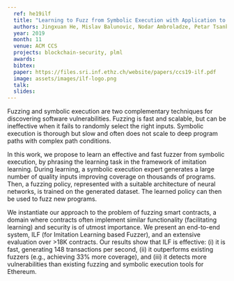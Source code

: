 ```yaml
---
  ref: he19ilf
  title: "Learning to Fuzz from Symbolic Execution with Application to Smart Contracts"
  authors: Jingxuan He, Mislav Balunovic, Nodar Ambroladze, Petar Tsankov, Martin Vechev
  year: 2019
  month: 11
  venue: ACM CCS
  projects: blockchain-security, plml
  awards:
  bibtex:
  paper: https://files.sri.inf.ethz.ch/website/papers/ccs19-ilf.pdf
  image: assets/images/ilf-logo.png
  talk:
  slides:
---
```


Fuzzing and symbolic execution are two complementary techniques for discovering software vulnerabilities. Fuzzing is fast and scalable, but can be ineffective when it fails to randomly select the right inputs. Symbolic execution is thorough but slow and often does not scale to deep program paths with complex path conditions.

In this work, we propose to learn an effective and fast fuzzer from symbolic execution, by phrasing the learning task in the framework of imitation learning. During learning, a symbolic execution expert generates a large number of quality inputs improving coverage on thousands of programs. Then, a fuzzing policy, represented with a suitable architecture of neural networks, is trained on the generated dataset. The learned policy can then be used to fuzz new programs.

We instantiate our approach to the problem of fuzzing smart contracts, a domain where contracts often implement similar functionality (facilitating learning) and security is of utmost importance. We present an end-to-end system, ILF (for Imitation Learning based Fuzzer), and an extensive evaluation over >18K contracts. Our results show that ILF is effective: (i) it is fast, generating 148 transactions per second, (ii) it outperforms existing fuzzers (e.g., achieving 33% more coverage), and (iii) it detects more vulnerabilities than existing fuzzing and symbolic execution tools for Ethereum.
